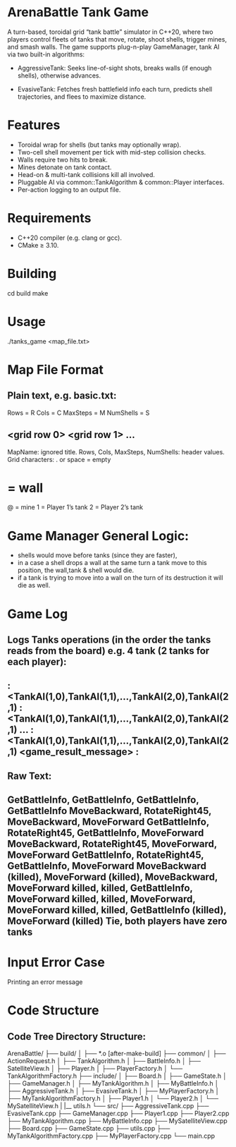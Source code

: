 # ArenaBattle Tank Game
A turn-based, toroidal grid “tank battle” simulator in C++20, where two players control fleets of tanks that move, rotate, shoot shells, trigger mines, and smash walls. The game supports plug-n-play GameManager, tank AI via two built-in algorithms:

 - AggressiveTank: Seeks line-of-sight shots, breaks walls (if enough shells), otherwise advances.

 - EvasiveTank: Fetches fresh battlefield info each turn, predicts shell trajectories, and flees to maximize distance.

# Features
* Toroidal wrap for shells (but tanks may optionally wrap).
* Two-cell shell movement per tick with mid-step collision checks.
* Walls require two hits to break.
* Mines detonate on tank contact.
* Head-on & multi-tank collisions kill all involved.
* Pluggable AI via common::TankAlgorithm & common::Player interfaces.
* Per-action logging to an output file.

# Requirements
- C++20 compiler (e.g. clang or gcc).
- CMake ≥ 3.10.

# Building
cd build
make

# Usage
./tanks_game <map_file.txt>

# Map File Format
Plain text, e.g. basic.txt:
---------------------------
<MapName>
Rows = R
Cols = C
MaxSteps = M
NumShells = S

<grid row 0>
<grid row 1>
…
<grid row R-1>
---------------------------
MapName: ignored title.
Rows, Cols, MaxSteps, NumShells: header values.
Grid characters:
. or space = empty
# = wall
@ = mine
1 = Player 1’s tank
2 = Player 2’s tank


# Game Manager General Logic:
- shells would move before tanks (since they are faster),
- in a case a shell drops a wall at the same turn a tank move to this position, the wall,tank & shell would die.
- if a tank is trying to move into a wall on the turn of its destruction it will die as well.

# Game Log 
Logs Tanks operations (in the order the tanks reads from the board)
e.g. 4 tank (2 tanks for each player):
---------------------------------------------------------------------------------------
<row-1>: <TankAI(1,0),TankAI(1,1),...,TankAI(2,0),TankAI(2,1)
<row-2>: <TankAI(1,0),TankAI(1,1),...,TankAI(2,0),TankAI(2,1)
  ...
<row-last-round>: <TankAI(1,0),TankAI(1,1),...,TankAI(2,0),TankAI(2,1)
<game_result_message>
<row-2>:
---------------------------------------------------------------------------------------
Raw Text:
---------------------------------------------------------------------------------------
GetBattleInfo, GetBattleInfo, GetBattleInfo, GetBattleInfo
MoveBackward, RotateRight45, MoveBackward, MoveForward
GetBattleInfo, RotateRight45, GetBattleInfo, MoveForward
MoveBackward, RotateRight45, MoveForward, MoveForward
GetBattleInfo, RotateRight45, GetBattleInfo, MoveForward
MoveBackward (killed), MoveForward (killed), MoveBackward, MoveForward
killed, killed, GetBattleInfo, MoveForward
killed, killed, MoveForward, MoveForward
killed, killed, GetBattleInfo (killed), MoveForward (killed)
Tie, both players have zero tanks
---------------------------------------------------------------------------------------

# Input Error Case
Printing an error message

# Code Structure
Code Tree Directory Structure:
------------------------------
ArenaBattle/
├── build/
│   ├── *.o [after-make-build]
├── common/
│   ├── ActionRequest.h
│   ├── TankAlgorithm.h
│   ├── BattleInfo.h
│   ├── SatelliteView.h
│   ├── Player.h
│   ├── PlayerFactory.h
│   └── TankAlgorithmFactory.h
├── include/
│   ├── Board.h
│   ├── GameState.h
│   ├── GameManager.h
│   ├── MyTankAlgorithm.h
│   ├── MyBattleInfo.h
│   ├── AggressiveTank.h
│   ├── EvasiveTank.h
│   ├── MyPlayerFactory.h
│   ├── MyTankAlgorithmFactory.h
│   ├── Player1.h
│   └── Player2.h
│   └── MySatelliteView.h
|   |__ utils.h
└── src/
    ├── AggressiveTank.cpp
    ├── EvasiveTank.cpp
    ├── GameManager.cpp
    ├── Player1.cpp
    ├── Player2.cpp
    ├── MyTankAlgorithm.cpp
    ├── MyBattleInfo.cpp
    ├── MySatelliteView.cpp
    ├── Board.cpp
    ├── GameState.cpp
    ├── utils.cpp
    ├── MyTankAlgorithmFactory.cpp
    ├── MyPlayerFactory.cpp
    └── main.cpp

